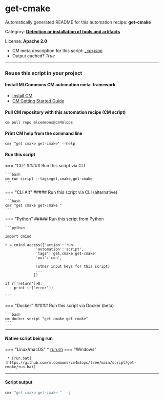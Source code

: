 # get-cmake
Automatically generated README for this automation recipe: **get-cmake**

Category: **[Detection or installation of tools and artifacts](..)**

License: **Apache 2.0**


* CM meta description for this script: *[_cm.json](https://github.com/mlcommons/cm4mlops/tree/main/script/get-cmake/_cm.json)*
* Output cached? *True*

---
### Reuse this script in your project

#### Install MLCommons CM automation meta-framework

* [Install CM](https://docs.mlcommons.org/ck/install)
* [CM Getting Started Guide](https://docs.mlcommons.org/ck/getting-started/)

#### Pull CM repository with this automation recipe (CM script)

```cm pull repo mlcommons@cm4mlops```

#### Print CM help from the command line

````cmr "get cmake get-cmake" --help````

#### Run this script

=== "CLI"
    ##### Run this script via CLI

    ```bash
    cm run script --tags=get,cmake,get-cmake 
    ```
=== "CLI Alt"
    ##### Run this script via CLI (alternative)


    ```bash
    cmr "get cmake get-cmake " 
    ```

=== "Python"
    ##### Run this script from Python


    ```python

    import cmind

    r = cmind.access({'action':'run'
                  'automation':'script',
                  'tags':'get,cmake,get-cmake'
                  'out':'con',
                  ...
                  (other input keys for this script)
                  ...
                 })

    if r['return']>0:
        print (r['error'])

    ```


=== "Docker"
    ##### Run this script via Docker (beta)

    ```bash
    cm docker script "get cmake get-cmake" 
    ```
___


#### Native script being run
=== "Linux/macOS"
     * [run.sh](https://github.com/mlcommons/cm4mlops/tree/main/script/get-cmake/run.sh)
=== "Windows"

     * [run.bat](https://github.com/mlcommons/cm4mlops/tree/main/script/get-cmake/run.bat)
___
#### Script output
```bash
cmr "get cmake get-cmake "  -j
```